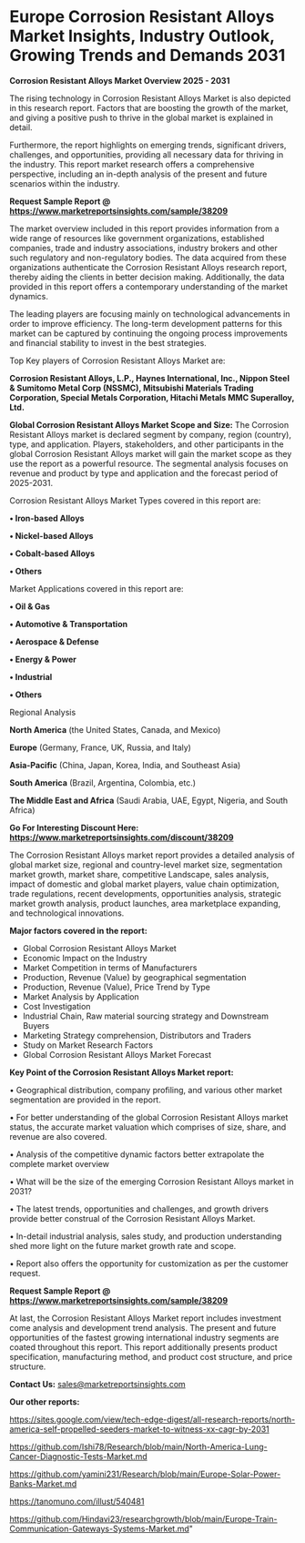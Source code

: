 # Europe Corrosion Resistant Alloys Market Insights, Industry Outlook, Growing Trends and Demands 2031

<Strong> Corrosion Resistant Alloys Market Overview 2025 - 2031</strong>

The rising technology in Corrosion Resistant Alloys Market is also depicted in this research report. Factors that are boosting the growth of the market, and giving a positive push to thrive in the global market is explained in detail.

Furthermore, the report highlights on emerging trends, significant drivers, challenges, and opportunities, providing all necessary data for thriving in the industry. This report market research offers a comprehensive perspective, including an in-depth analysis of the present and future scenarios within the industry.

<strong>Request Sample Report @ <a href=https://www.marketreportsinsights.com/sample/38209>https://www.marketreportsinsights.com/sample/38209</a></strong>

The market overview included in this report provides information from a wide range of resources like government organizations, established companies, trade and industry associations, industry brokers and other such regulatory and non-regulatory bodies. The data acquired from these organizations authenticate the Corrosion Resistant Alloys research report, thereby aiding the clients in better decision making. Additionally, the data provided in this report offers a contemporary understanding of the market dynamics.

The leading players are focusing mainly on technological advancements in order to improve efficiency. The long-term development patterns for this market can be captured by continuing the ongoing process improvements and financial stability to invest in the best strategies.

Top Key players of Corrosion Resistant Alloys Market are:

<strong>Corrosion Resistant Alloys, L.P., Haynes International, Inc., Nippon Steel & Sumitomo Metal Corp (NSSMC), Mitsubishi Materials Trading Corporation, Special Metals Corporation, Hitachi Metals MMC Superalloy, Ltd.</strong>

<strong><b>Global Corrosion Resistant Alloys Market Scope and Size:</b></strong>
The Corrosion Resistant Alloys market is declared segment by company, region (country), type, and application. Players, stakeholders, and other participants in the global Corrosion Resistant Alloys market will gain the market scope as they use the report as a powerful resource. The segmental analysis focuses on revenue and product by type and application and the forecast period of 2025-2031.

Corrosion Resistant Alloys Market Types covered in this report are:

<strong>•  Iron-based Alloys

•  Nickel-based Alloys

•  Cobalt-based Alloys

•  Others</strong>

Market Applications covered in this report are:

<strong>•  Oil & Gas

•  Automotive & Transportation

•  Aerospace & Defense

•  Energy & Power

•  Industrial

•  Others</strong> 

Regional Analysis

<strong>North America</strong> (the United States, Canada, and Mexico)

<strong>Europe</strong> (Germany, France, UK, Russia, and Italy)

<strong>Asia-Pacific</strong> (China, Japan, Korea, India, and Southeast Asia)

<strong>South America</strong> (Brazil, Argentina, Colombia, etc.)

<strong>The Middle East and Africa</strong> (Saudi Arabia, UAE, Egypt, Nigeria, and South Africa)

<strong>Go For Interesting Discount Here: <a href=https://www.marketreportsinsights.com/discount/38209>https://www.marketreportsinsights.com/discount/38209</a></strong>

The Corrosion Resistant Alloys market report provides a detailed analysis of global market size, regional and country-level market size, segmentation market growth, market share, competitive Landscape, sales analysis, impact of domestic and global market players, value chain optimization, trade regulations, recent developments, opportunities analysis, strategic market growth analysis, product launches, area marketplace expanding, and technological innovations.

<strong><b>Major factors covered in the report:</b></strong>
<ul>
  <li>Global Corrosion Resistant Alloys Market </li>
  <li>Economic Impact on the Industry</li>
  <li>Market Competition in terms of Manufacturers</li>
  <li>Production, Revenue (Value) by geographical segmentation</li>
  <li>Production, Revenue (Value), Price Trend by Type</li>
  <li>Market Analysis by Application</li>
  <li>Cost Investigation</li>
  <li>Industrial Chain, Raw material sourcing strategy and Downstream Buyers</li>
  <li>Marketing Strategy comprehension, Distributors and Traders</li>
  <li>Study on Market Research Factors</li>
  <li>Global Corrosion Resistant Alloys Market Forecast</li>
</ul>

<strong><b>Key Point of the Corrosion Resistant Alloys Market report:</b></strong>

• Geographical distribution, company profiling, and various other market segmentation are provided in the report.

• For better understanding of the global Corrosion Resistant Alloys market status, the accurate market valuation which comprises of size, share, and revenue are also covered.

• Analysis of the competitive dynamic factors better extrapolate the complete market overview

• What will be the size of the emerging Corrosion Resistant Alloys market in 2031?

• The latest trends, opportunities and challenges, and growth drivers provide better construal of the Corrosion Resistant Alloys Market.

• In-detail industrial analysis, sales study, and production understanding shed more light on the future market growth rate and scope.

• Report also offers the opportunity for customization as per the customer request.

<strong>Request Sample Report @ <a href=https://www.marketreportsinsights.com/sample/38209>https://www.marketreportsinsights.com/sample/38209</a></strong>

At last, the Corrosion Resistant Alloys Market report includes investment come analysis and development trend analysis. The present and future opportunities of the fastest growing international industry segments are coated throughout this report. This report additionally presents product specification, manufacturing method, and product cost structure, and price structure.

<strong>Contact Us:</strong>
sales@marketreportsinsights.com

<strong>Our other reports:</strong>

<a href=https://sites.google.com/view/tech-edge-digest/all-research-reports/north-america-self-propelled-seeders-market-to-witness-xx-cagr-by-2031>https://sites.google.com/view/tech-edge-digest/all-research-reports/north-america-self-propelled-seeders-market-to-witness-xx-cagr-by-2031</a>

<a href=https://github.com/Ishi78/Research/blob/main/North-America-Lung-Cancer-Diagnostic-Tests-Market.md>https://github.com/Ishi78/Research/blob/main/North-America-Lung-Cancer-Diagnostic-Tests-Market.md</a>

<a href=https://github.com/yamini231/Research/blob/main/Europe-Solar-Power-Banks-Market.md>https://github.com/yamini231/Research/blob/main/Europe-Solar-Power-Banks-Market.md</a>

<a href=https://tanomuno.com/illust/540481>https://tanomuno.com/illust/540481</a>

<a href=https://github.com/Hindavi23/researchgrowth/blob/main/Europe-Train-Communication-Gateways-Systems-Market.md>https://github.com/Hindavi23/researchgrowth/blob/main/Europe-Train-Communication-Gateways-Systems-Market.md</a>"
